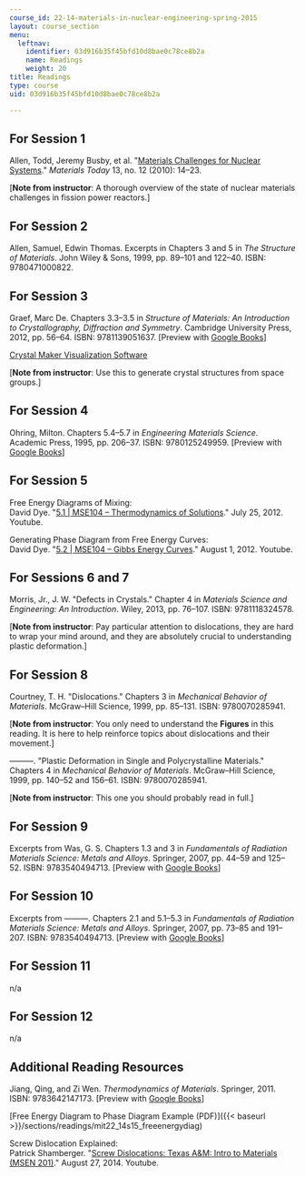```yaml
---
course_id: 22-14-materials-in-nuclear-engineering-spring-2015
layout: course_section
menu:
  leftnav:
    identifier: 03d916b35f45bfd10d8bae0c78ce8b2a
    name: Readings
    weight: 20
title: Readings
type: course
uid: 03d916b35f45bfd10d8bae0c78ce8b2a

---
```


For Session 1
-------------

Allen, Todd, Jeremy Busby, et al. "[Materials Challenges for Nuclear Systems](http://dx.doi.org/10.1016/S1369-7021(10)70220-0)." _Materials Today_ 13, no. 12 (2010): 14–23.

\[**Note from instructor**: A thorough overview of the state of nuclear materials challenges in fission power reactors.\]

For Session 2
-------------

Allen, Samuel, Edwin Thomas. Excerpts in Chapters 3 and 5 in _The Structure of Materials_. John Wiley & Sons, 1999, pp. 89–101 and 122–40. ISBN: 9780471000822.

For Session 3
-------------

Graef, Marc De. Chapters 3.3–3.5 in _Structure of Materials: An Introduction to Crystallography, Diffraction and Symmetry_. Cambridge University Press, 2012, pp. 56–64. ISBN: 9781139051637. \[Preview with [Google Books](http://books.google.com/books?id=NMUgAwAAQBAJ&pg=PA56#v=onepage)\]

[Crystal Maker Visualization Software](http://crystalmaker.com/)

\[**Note from instructor**: Use this to generate crystal structures from space groups.\]

For Session 4
-------------

Ohring, Milton. Chapters 5.4–5.7 in _Engineering Materials Science_. Academic Press, 1995, pp. 206–37. ISBN: 9780125249959. \[Preview with [Google Books](http://books.google.com/books?id=G36o9PM8aLIC&pg=PA209#v=onepage)\]

For Session 5
-------------

Free Energy Diagrams of Mixing:  
David Dye. "[5.1 | MSE104 – Thermodynamics of Solutions](https://www.youtube.com/watch?v=SL1qwsQMp_8)." July 25, 2012. Youtube.

Generating Phase Diagram from Free Energy Curves:  
David Dye. "[5.2 | MSE104 – Gibbs Energy Curves](https://www.youtube.com/watch?v=WgWDN0K79LU)." August 1, 2012. Youtube.

For Sessions 6 and 7
--------------------

Morris, Jr., J. W. "Defects in Crystals." Chapter 4 in _Materials Science and Engineering: An Introduction_. Wiley, 2013, pp. 76–107. ISBN: 9781118324578.

\[**Note from instructor**: Pay particular attention to dislocations, they are hard to wrap your mind around, and they are absolutely crucial to understanding plastic deformation.\]

For Session 8
-------------

Courtney, T. H. "Dislocations." Chapters 3 in _Mechanical Behavior of Materials_. McGraw–Hill Science, 1999, pp. 85–131. ISBN: 9780070285941.

\[**Note from instructor**: You only need to understand the **Figures** in this reading. It is here to help reinforce topics about dislocations and their movement.\]

———. "Plastic Deformation in Single and Polycrystalline Materials." Chapters 4 in _Mechanical Behavior of Materials_. McGraw–Hill Science, 1999, pp. 140–52 and 156–61. ISBN: 9780070285941.

\[**Note from instructor**: This one you should probably read in full.\]

For Session 9
-------------

Excerpts from Was, G. S. Chapters 1.3 and 3 in _Fundamentals of Radiation Materials Science: Metals and Alloys_. Springer, 2007, pp. 44–59 and 125–52. ISBN: 9783540494713. \[Preview with [Google Books](http://books.google.com/books?id=0N06swAJI0AC&pg=PA44#v=onepage)\]

For Session 10
--------------

Excerpts from ———. Chapters 2.1 and 5.1–5.3 in _Fundamentals of Radiation Materials Science: Metals and Alloys_. Springer, 2007, pp. 73–85 and 191–207. ISBN: 9783540494713. \[Preview with [Google Books](http://books.google.com/books?id=0N06swAJI0AC&pg=PA73#v=onepage)\]

For Session 11
--------------

n/a

For Session 12
--------------

n/a

Additional Reading Resources
----------------------------

Jiang, Qing, and Zi Wen. _Thermodynamics of Materials_. Springer, 2011. ISBN: 9783642147173. \[Preview with [Google Books](http://books.google.com/books?id=3TfJOP2kd6YC&printsec=frontcover)\]

[Free Energy Diagram to Phase Diagram Example (PDF)]({{< baseurl >}}/sections/readings/mit22_14s15_freeenergydiag)

Screw Dislocation Explained:  
Patrick Shamberger. "[Screw Dislocations: Texas A&M: Intro to Materials (MSEN 201)](https://www.youtube.com/watch?v=TxJOP3hA6To)." August 27, 2014. Youtube.